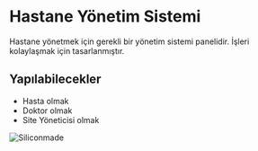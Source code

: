 # Hastane Yönetim Sistemi
Hastane yönetmek için gerekli bir yönetim sistemi panelidir. İşleri kolaylaşmak için tasarlanmıştır.

## Yapılabilecekler
* Hasta olmak
* Doktor olmak
* Site Yöneticisi olmak


![Siliconmade](https://girisimsavascisi.org/wp-content/uploads/2022/06/WhatsApp-Image-2022-06-15-at-21.34.57.jpeg)
